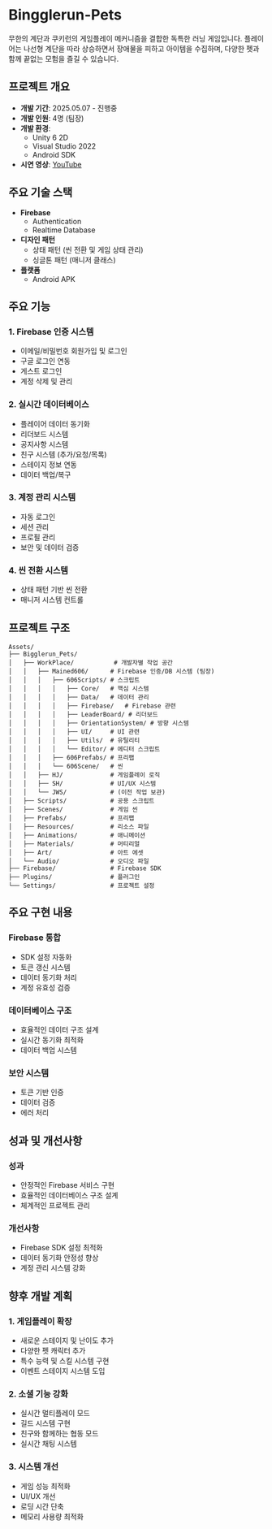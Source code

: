 # Bingglerun-Pets

무한의 계단과 쿠키런의 게임플레이 메커니즘을 결합한 독특한 러닝 게임입니다. 플레이어는 나선형 계단을 따라 상승하면서 장애물을 피하고 아이템을 수집하며, 다양한 펫과 함께 끝없는 모험을 즐길 수 있습니다.

## 프로젝트 개요

- **개발 기간**: 2025.05.07 - 진행중
- **개발 인원**: 4명 (팀장)
- **개발 환경**: 
  - Unity 6 2D
  - Visual Studio 2022
  - Android SDK
- **시연 영상**: [YouTube](https://youtu.be/3RUFtVf6tYM)

## 주요 기술 스택

- **Firebase**
  - Authentication
  - Realtime Database
- **디자인 패턴**
  - 상태 패턴 (씬 전환 및 게임 상태 관리)
  - 싱글톤 패턴 (매니저 클래스)
- **플랫폼**
  - Android APK

## 주요 기능

### 1. Firebase 인증 시스템
- 이메일/비밀번호 회원가입 및 로그인
- 구글 로그인 연동
- 게스트 로그인
- 계정 삭제 및 관리

### 2. 실시간 데이터베이스
- 플레이어 데이터 동기화
- 리더보드 시스템
- 공지사항 시스템
- 친구 시스템 (추가/요청/목록)
- 스테이지 정보 연동
- 데이터 백업/복구

### 3. 계정 관리 시스템
- 자동 로그인
- 세션 관리
- 프로필 관리
- 보안 및 데이터 검증

### 4. 씬 전환 시스템
- 상태 패턴 기반 씬 전환
- 매니저 시스템 컨트롤

## 프로젝트 구조

```
Assets/
├── Bigglerun_Pets/
│   ├── WorkPlace/           # 개발자별 작업 공간
│   │   ├── Mained606/      # Firebase 인증/DB 시스템 (팀장)
│   │   │   ├── 606Scripts/ # 스크립트
│   │   │   │   ├── Core/   # 핵심 시스템
│   │   │   │   ├── Data/   # 데이터 관리
│   │   │   │   ├── Firebase/   # Firebase 관련
│   │   │   │   ├── LeaderBoard/ # 리더보드
│   │   │   │   ├── OrientationSystem/ # 방향 시스템
│   │   │   │   ├── UI/     # UI 관련
│   │   │   │   ├── Utils/  # 유틸리티
│   │   │   │   └── Editor/ # 에디터 스크립트
│   │   │   ├── 606Prefabs/ # 프리팹
│   │   │   └── 606Scene/   # 씬
│   │   ├── HJ/             # 게임플레이 로직
│   │   ├── SH/             # UI/UX 시스템
│   │   └── JWS/            # (이전 작업 보관)
│   ├── Scripts/            # 공용 스크립트
│   ├── Scenes/             # 게임 씬
│   ├── Prefabs/            # 프리팹
│   ├── Resources/          # 리소스 파일
│   ├── Animations/         # 애니메이션
│   ├── Materials/          # 머티리얼
│   ├── Art/                # 아트 에셋
│   └── Audio/              # 오디오 파일
├── Firebase/               # Firebase SDK
├── Plugins/                # 플러그인
└── Settings/               # 프로젝트 설정
```

## 주요 구현 내용

### Firebase 통합
- SDK 설정 자동화
- 토큰 갱신 시스템
- 데이터 동기화 처리
- 계정 유효성 검증

### 데이터베이스 구조
- 효율적인 데이터 구조 설계
- 실시간 동기화 최적화
- 데이터 백업 시스템

### 보안 시스템
- 토큰 기반 인증
- 데이터 검증
- 에러 처리

## 성과 및 개선사항

### 성과
- 안정적인 Firebase 서비스 구현
- 효율적인 데이터베이스 구조 설계
- 체계적인 프로젝트 관리

### 개선사항
- Firebase SDK 설정 최적화
- 데이터 동기화 안정성 향상
- 계정 관리 시스템 강화

## 향후 개발 계획

### 1. 게임플레이 확장
- 새로운 스테이지 및 난이도 추가
- 다양한 펫 캐릭터 추가
- 특수 능력 및 스킬 시스템 구현
- 이벤트 스테이지 시스템 도입

### 2. 소셜 기능 강화
- 실시간 멀티플레이 모드
- 길드 시스템 구현
- 친구와 함께하는 협동 모드
- 실시간 채팅 시스템

### 3. 시스템 개선
- 게임 성능 최적화
- UI/UX 개선
- 로딩 시간 단축
- 메모리 사용량 최적화
